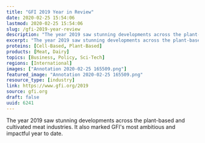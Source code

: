 ```yaml
---
title: "GFI 2019 Year in Review"
date: 2020-02-25 15:54:06
lastmod: 2020-02-25 15:54:06
slug: /gfi-2019-year-review
description: "The year 2019 saw stunning developments across the plant-based and cultivated meat industries. It also marked GFI’s most ambitious and impactful year to date."
excerpt: "The year 2019 saw stunning developments across the plant-based and cultivated meat industries. It also marked GFI’s most ambitious and impactful year to date."
proteins: [Cell-Based, Plant-Based]
products: [Meat, Dairy]
topics: [Business, Policy, Sci-Tech]
regions: [International]
images: ["Annotation 2020-02-25 165509.png"]
featured_image: "Annotation 2020-02-25 165509.png"
resource_type: [industry]
link: https://www.gfi.org/2019
source: gfi.org
draft: false
uuid: 6241
---
```

The year 2019 saw stunning developments across the plant-based and
cultivated meat industries. It also marked GFI's most ambitious and
impactful year to date.
